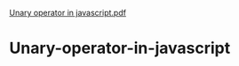 [Unary  operator in javascript.pdf](https://github.com/ms0208/Unary-operator-in-javascript/files/9462034/Unary.operator.in.javascript.pdf)
# Unary-operator-in-javascript

